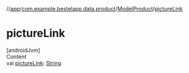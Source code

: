 //[app](../../index.md)/[com.example.bestelapp.data.product](../index.md)/[ModelProduct](index.md)/[pictureLink](picture-link.md)



# pictureLink  
[androidJvm]  
Content  
val [pictureLink](picture-link.md): [String](https://kotlinlang.org/api/latest/jvm/stdlib/kotlin/-string/index.html)  



